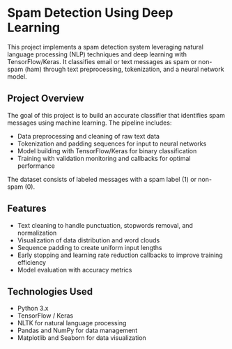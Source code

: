 

# Spam Detection Using Deep Learning

This project implements a spam detection system leveraging natural language processing (NLP) techniques and deep learning with TensorFlow/Keras. It classifies email or text messages as spam or non-spam (ham) through text preprocessing, tokenization, and a neural network model.

## Project Overview

The goal of this project is to build an accurate classifier that identifies spam messages using machine learning. The pipeline includes:

- Data preprocessing and cleaning of raw text data
- Tokenization and padding sequences for input to neural networks
- Model building with TensorFlow/Keras for binary classification
- Training with validation monitoring and callbacks for optimal performance

The dataset consists of labeled messages with a spam label (1) or non-spam (0).

## Features

- Text cleaning to handle punctuation, stopwords removal, and normalization
- Visualization of data distribution and word clouds
- Sequence padding to create uniform input lengths
- Early stopping and learning rate reduction callbacks to improve training efficiency
- Model evaluation with accuracy metrics

## Technologies Used

- Python 3.x
- TensorFlow / Keras
- NLTK for natural language processing
- Pandas and NumPy for data management
- Matplotlib and Seaborn for data visualization

